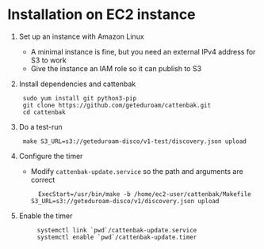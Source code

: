 # Installation on EC2 instance

1. Set up an instance with Amazon Linux
	* A minimal instance is fine, but you need an external IPv4 address for S3 to work
	* Give the instance an IAM role so it can publish to S3

2. Install dependencies and cattenbak

		sudo yum install git python3-pip
		git clone https://github.com/geteduroam/cattenbak.git
		cd cattenbak


3. Do a test-run

		make S3_URL=s3://geteduroam-disco/v1-test/discovery.json upload


4. Configure the timer
	* Modify `cattenbak-update.service` so the path and arguments are correct

			ExecStart=/usr/bin/make -b /home/ec2-user/cattenbak/Makefile S3_URL=s3://geteduroam-disco/v1/discovery.json upload

5. Enable the timer

			systemctl link `pwd`/cattenbak-update.service
			systemctl enable `pwd`/cattenbak-update.timer
